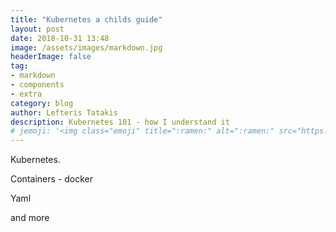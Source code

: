 ```yaml
---
title: "Kubernetes a childs guide"
layout: post
date: 2018-10-31 13:48
image: /assets/images/markdown.jpg
headerImage: false
tag:
- markdown
- components
- extra
category: blog
author: Lefteris Tatakis
description: Kubernetes 101 - how I understand it
# jemoji: '<img class="emoji" title=":ramen:" alt=":ramen:" src="https://assets.github.com/images/icons/emoji/unicode/1f35c.png" height="20" width="20" align="absmiddle">'
---
```


Kubernetes.


Containers - docker


Yaml

and more
